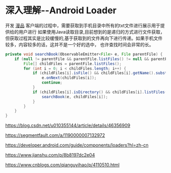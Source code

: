 # 深入理解--Android Loader

开发 [漫品](http://aimanpin.com/) 客户端的过程中，需要获取到手机目录中所有的txt文件进行展示用于提供给的用户进行
如果使用Java读取目录,目前想到的是递归的方式进行文件获取，但获取过程其实是比较缓慢的,基于获取到的文件再向下进行传递。如果手机文件较多，内容较多的话，这并不是一个好的选中，
也许查找时间会非常的长。
```Java
private void searchBook(ObservableEmitter<File> e, File parentFile) {
    if (null != parentFile && parentFile.listFiles() != null && parentFile.listFiles().length > 0) {
        File[] childFiles = parentFile.listFiles();
        for (int i = 0; i < childFiles.length; i++) {
            if (childFiles[i].isFile() && childFiles[i].getName().substring(childFiles[i].getName().lastIndexOf(".") + 1).equalsIgnoreCase("txt") && childFiles[i].length() > 100 * 1024) {   //100kb
                e.onNext(childFiles[i]);
                continue;
            }
            if (childFiles[i].isDirectory() && childFiles[i].listFiles().length > 0) {
                searchBook(e, childFiles[i]);
            }
        }
    }
}

```

https://blog.csdn.net/u010355144/article/details/46356909

https://segmentfault.com/a/1190000007132972

https://developer.android.com/guide/components/loaders?hl=zh-cn

https://www.jianshu.com/p/8b8197dc2e04

https://www.cnblogs.com/qianguyihao/p/4110510.html
